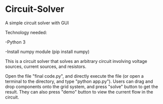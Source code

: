 # Circuit-Solver
A simple circuit solver with GUI

Technology needed:

-Python 3

-Install numpy module (pip install numpy)

This is a circuit solver that solves an arbitrary circuit involving voltage sources, current sources, and resistors. 

Open the file "final code.py", and directly execute the file (or open a terminal to the directory, and type "python app.py"). Users can drag and drop components onto the grid system, and press "solve" button to get the result. They can also press "demo" button to view the current flow in the circuit.
